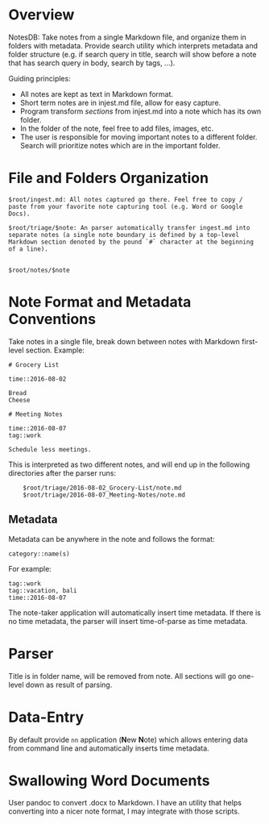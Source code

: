 
# Overview

NotesDB: Take notes from a single Markdown file, and organize them in folders with metadata. Provide search utility which interprets metadata and folder structure (e.g. if search query in title, search will show before a note that has search query in body, search by tags, ...).

Guiding principles:

- All notes are kept as text in Markdown format.
- Short term notes are in injest.md file, allow for easy capture.
- Program transform _sections_ from injest.md into a note which has its own folder.
- In the folder of the note, feel free to add files, images, etc.
- The user is responsible for moving important notes to a different folder. Search will prioritize notes which are in the important folder.

# File and Folders Organization 
	
	$root/ingest.md: All notes captured go there. Feel free to copy / paste from your favorite note capturing tool (e.g. Word or Google Docs).

	$root/triage/$note: An parser automatically transfer ingest.md into separate notes (a single note boundary is defined by a top-level Markdown section denoted by the pound `#` character at the beginning of a line).


	$root/notes/$note

# Note Format and Metadata Conventions

Take notes in a single file, break down between notes with Markdown first-level section. Example:

	# Grocery List

	time::2016-08-02

	Bread
	Cheese

	# Meeting Notes

	time::2016-08-07
	tag::work

	Schedule less meetings.

This is interpreted as two different notes, and will end up in the following directories after the parser runs:

		$root/triage/2016-08-02_Grocery-List/note.md
		$root/triage/2016-08-07_Meeting-Notes/note.md

## Metadata

Metadata can be anywhere in the note and follows the format: 

	category::name(s)

For example:

	tag::work
	tag::vacation, bali
	time::2016-08-07
	
The note-taker application will automatically insert time metadata. If there is no time metadata, the parser will insert time-of-parse as time metadata.
	
# Parser

Title is in folder name, will be removed from note. All sections will go one-level down as result of parsing.

# Data-Entry

By default provide `nn` application (**N**ew **N**ote) which allows entering data from command line and automatically inserts time metadata.

# Swallowing Word Documents

User pandoc to convert .docx to Markdown. I have an utility that helps converting into a nicer note format, I may integrate with those scripts.
